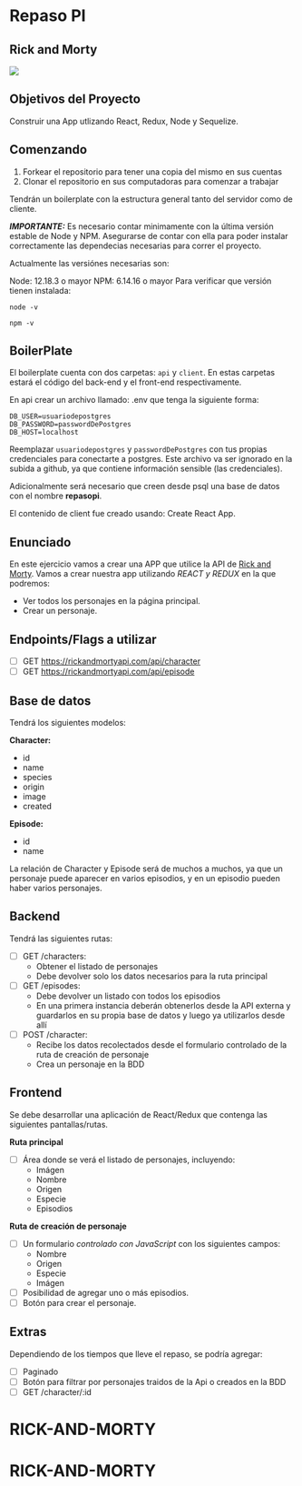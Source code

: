# Repaso PI

## Rick and Morty

<p align='left'>
    <img src='https://www.vodafone.es/c/statics/imagen/img_OG_Rick_y_Morty_T4_V2.jpg' </img>
</p>

## Objetivos del Proyecto

Construir una App utlizando React, Redux, Node y Sequelize.

## Comenzando

1. Forkear el repositorio para tener una copia del mismo en sus cuentas
2. Clonar el repositorio en sus computadoras para comenzar a trabajar

Tendrán un boilerplate con la estructura general tanto del servidor como de cliente.

**_IMPORTANTE:_** Es necesario contar minimamente con la última versión estable de Node y NPM. Asegurarse de contar con ella para poder instalar correctamente las dependecias necesarias para correr el proyecto.

Actualmente las versiónes necesarias son:

Node: 12.18.3 o mayor NPM: 6.14.16 o mayor Para verificar que versión tienen instalada:

```
node -v

npm -v
```

## BoilerPlate

El boilerplate cuenta con dos carpetas: `api` y `client`. En estas carpetas estará el código del back-end y el front-end respectivamente.

En api crear un archivo llamado: .env que tenga la siguiente forma:

```
DB_USER=usuariodepostgres
DB_PASSWORD=passwordDePostgres
DB_HOST=localhost
```

Reemplazar `usuariodepostgres` y `passwordDePostgres` con tus propias credenciales para conectarte a postgres. Este archivo va ser ignorado en la subida a github, ya que contiene información sensible (las credenciales).

Adicionalmente será necesario que creen desde psql una base de datos con el nombre **repasopi**.

El contenido de client fue creado usando: Create React App.

## Enunciado

En este ejercicio vamos a crear una APP que utilice la API de [Rick and Morty](https://rickandmortyapi.com/). Vamos a crear nuestra app utilizando **REACT* y *REDUX** en la que podremos:

- Ver todos los personajes en la página principal.
- Crear un personaje.

## Endpoints/Flags a utilizar

- [ ] GET https://rickandmortyapi.com/api/character
- [ ] GET https://rickandmortyapi.com/api/episode

## Base de datos

Tendrá los siguientes modelos:

**Character:**

- id
- name
- species
- origin
- image
- created

**Episode:**

- id
- name

La relación de Character y Episode será de muchos a muchos, ya que un personaje puede aparecer en varios episodios, y en un episodio pueden haber varios personajes.

## Backend

Tendrá las siguientes rutas:

- [ ] GET /characters:
  - Obtener el listado de personajes
  - Debe devolver solo los datos necesarios para la ruta principal
- [ ] GET /episodes:
  - Debe devolver un listado con todos los episodios
  - En una primera instancia deberán obtenerlos desde la API externa y guardarlos en su propia base de datos y luego ya utilizarlos desde allí
- [ ] POST /character:
  - Recibe los datos recolectados desde el formulario controlado de la ruta de creación de personaje
  - Crea un personaje en la BDD

## Frontend

Se debe desarrollar una aplicación de React/Redux que contenga las siguientes pantallas/rutas.

**Ruta principal**

- [ ] Área donde se verá el listado de personajes, incluyendo:
  - Imágen
  - Nombre
  - Origen
  - Especie
  - Episodios

**Ruta de creación de personaje**

- [ ] Un formulario _controlado con JavaScript_ con los siguientes campos:
  - Nombre
  - Origen
  - Especie
  - Imágen
- [ ] Posibilidad de agregar uno o más episodios.
- [ ] Botón para crear el personaje.

## Extras

Dependiendo de los tiempos que lleve el repaso, se podría agregar:

- [ ] Paginado
- [ ] Botón para filtrar por personajes traidos de la Api o creados en la BDD
- [ ] GET /character/:id
# RICK-AND-MORTY
# RICK-AND-MORTY
